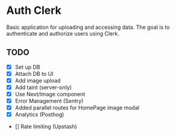 # Auth Clerk

Basic application for uploading and accessing data. The goal is to authenticate and authorize users using Clerk.

## TODO

- [x] Set up DB
- [x] Attach DB to UI
- [x] Add image upload
- [x] Add taint (server-only)
- [x] Use Next/Image component
- [x] Error Management (Sentry)
- [x] Added parallel routes for HomePage image modal
- [x] Analytics (Posthog)
- [] Rate limiting (Upstash)
